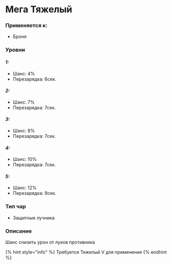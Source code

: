 # Мега Тяжелый

### Применяется к:

* Броня

### Уровни

#### _1:_&#x20;

* Шанс: 4%
* Перезарядка:  6сек.

#### _2:_

* Шанс: 7%
* Перезарядка:  7сек.&#x20;

#### _3:_&#x20;

* Шанс: 8%
* Перезарядка:  7сек.

#### _4:_

* Шанс: 10%
* Перезарядка:  7сек.&#x20;

#### _5:_

* Шанс: 12%
* Перезарядка:  9сек.&#x20;

### Тип чар

* Защитные лучника

### Описание&#x20;

Шанс снизить урон от луков противника

{% hint style="info" %}
Требуется Тяжелый V для применения
{% endhint %}


